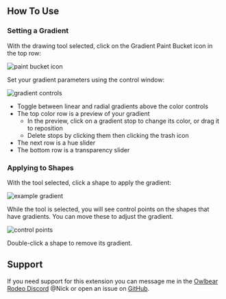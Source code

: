 ## How To Use

### Setting a Gradient

With the drawing tool selected, click on the Gradient Paint Bucket icon in the top row:

![paint bucket icon](paint-bucket-icon.png)

Set your gradient parameters using the control window:

![gradient controls](gradient-controls.png)

-   Toggle between linear and radial gradients above the color controls
-   The top color row is a preview of your gradient
    -   In the preview, click on a gradient stop to change its color, or drag it to reposition
    -   Delete stops by clicking them then clicking the trash icon
-   The next row is a hue slider
-   The bottom row is a transparency slider

### Applying to Shapes

With the tool selected, click a shape to apply the gradient:

![example gradient](example-gradient.png)

While the tool is selected, you will see control points on the shapes that have gradients. You can move these to adjust the gradient.

![control points](control-points.png)

Double-click a shape to remove its gradient.

## Support

If you need support for this extension you can message me in the [Owlbear Rodeo Discord](https://discord.com/invite/u5RYMkV98s) @Nick or open an issue on [GitHub](https://github.com/desain/owlbear-gradient/issues).
